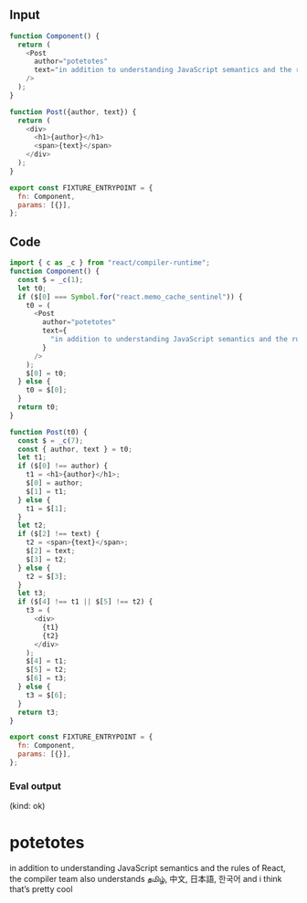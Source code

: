 
## Input

```javascript
function Component() {
  return (
    <Post
      author="potetotes"
      text="in addition to understanding JavaScript semantics and the rules of React, the compiler team also understands தமிழ், 中文, 日本語, 한국어 and i think that’s pretty cool"
    />
  );
}

function Post({author, text}) {
  return (
    <div>
      <h1>{author}</h1>
      <span>{text}</span>
    </div>
  );
}

export const FIXTURE_ENTRYPOINT = {
  fn: Component,
  params: [{}],
};

```

## Code

```javascript
import { c as _c } from "react/compiler-runtime";
function Component() {
  const $ = _c(1);
  let t0;
  if ($[0] === Symbol.for("react.memo_cache_sentinel")) {
    t0 = (
      <Post
        author="potetotes"
        text={
          "in addition to understanding JavaScript semantics and the rules of React, the compiler team also understands \u0BA4\u0BAE\u0BBF\u0BB4\u0BCD, \u4E2D\u6587, \u65E5\u672C\u8A9E, \uD55C\uAD6D\uC5B4 and i think that\u2019s pretty cool"
        }
      />
    );
    $[0] = t0;
  } else {
    t0 = $[0];
  }
  return t0;
}

function Post(t0) {
  const $ = _c(7);
  const { author, text } = t0;
  let t1;
  if ($[0] !== author) {
    t1 = <h1>{author}</h1>;
    $[0] = author;
    $[1] = t1;
  } else {
    t1 = $[1];
  }
  let t2;
  if ($[2] !== text) {
    t2 = <span>{text}</span>;
    $[2] = text;
    $[3] = t2;
  } else {
    t2 = $[3];
  }
  let t3;
  if ($[4] !== t1 || $[5] !== t2) {
    t3 = (
      <div>
        {t1}
        {t2}
      </div>
    );
    $[4] = t1;
    $[5] = t2;
    $[6] = t3;
  } else {
    t3 = $[6];
  }
  return t3;
}

export const FIXTURE_ENTRYPOINT = {
  fn: Component,
  params: [{}],
};

```
      
### Eval output
(kind: ok) <div><h1>potetotes</h1><span>in addition to understanding JavaScript semantics and the rules of React, the compiler team also understands தமிழ், 中文, 日本語, 한국어 and i think that’s pretty cool</span></div>